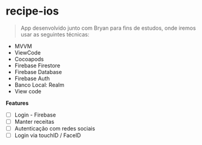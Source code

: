 # recipe-ios
> App desenvolvido junto com Bryan para fins de estudos, onde iremos usar as seguintes técnicas:

- MVVM
- ViewCode
- Cocoapods
- Firebase Firestore
- Firebase Database
- Firebase Auth
- Banco Local: Realm
- View code

**Features**

- [ ]  Login - Firebase
- [ ]  Manter receitas
- [ ]  Autenticação com redes sociais
- [ ]  Login via touchID / FaceID
